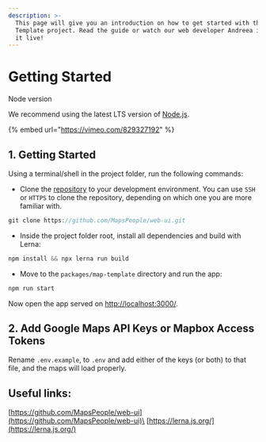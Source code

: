```yaml
---
description: >-
  This page will give you an introduction on how to get started with the Map
  Template project. Read the guide or watch our web developer Andreea implement
  it live!
---
```


# Getting Started

Node version

We recommend using the latest LTS version of [Node.js](https://nodejs.org/en/).


{% embed url="https://vimeo.com/829327192" %}

## 1. Getting Started[​](https://docs.mapsindoors.com/web-map-template#getting-started)

Using a terminal/shell in the project folder, run the following commands:

* Clone the [repository](https://github.com/MapsPeople/web-ui) to your development environment. You can use `SSH` or `HTTPS` to clone the repository, depending on which one you are more familiar with.

```javascript
git clone https://github.com/MapsPeople/web-ui.git
```

* Inside the project folder root, install all dependencies and build with Lerna:

```javascript
npm install && npx lerna run build
```

* Move to the `packages/map-template` directory and run the app:

```javascript
npm run start
```

Now open the app served on [http://localhost:3000/](http://localhost:3000/).

## 2. Add Google Maps API Keys or Mapbox Access Tokens[​](https://docs.mapsindoors.com/web-map-template#add-google-maps-api-keys-or-mapbox-access-tokens) <a href="#add-google-maps-api-keys-or-mapbox-access-tokens" id="add-google-maps-api-keys-or-mapbox-access-tokens"></a>

Rename `.env.example`, to `.env` and add either of the keys (or both) to that file, and the maps will load properly.

## Useful links:

[https://github.com/MapsPeople/web-ui](https://github.com/MapsPeople/web-ui)\
[https://lerna.js.org/](https://lerna.js.org/)
